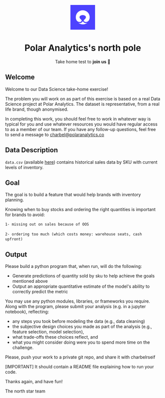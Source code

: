 <p align="center"><a href="https://github.com/polar-analytics/north-pole" target="blank"><img src="https://github.com/polar-analytics/north-pole/blob/main/Logo%20White.png?raw=true" width="80" alt="Polar Analytics logo" /></a></p>
<h1 align="center">Polar Analytics's north pole </h1>
<p align="center">Take home test to <b>join us</b> 💜</p>

## Welcome

Welcome to our Data Science take-home exercise!

The problem you will work on as part of this exercise is based on a real Data Science project at Polar Analytics. The dataset is representative, from a real life brand, though anonymised. 

In completing this work, you should feel free to work in whatever way is typical for you and use whatever resources you would have regular access to as a member of our team. If you have any follow-up questions, feel free to send a message to charbel@polaranalytics.co

## Data Description
`data.csv` (available [here](https://drive.google.com/file/d/1ZQ8Kj30A_heysk1NJlNLsFYJjkB7POQ0/view?usp=drive_link)) contains historical sales data by SKU with current levels of inventory. 
 
## Goal
The goal is to build a feature that would help brands with inventory planning.

Knowing when to buy stocks and ordering the right quantities is important for brands to avoid:
   
    1- missing out on sales because of OOS
    
    2- ordering too much (which costs money: warehouse seats, cash upfront)
    
## Output

Please build a python program that, when run, will do the following:

* Generate predictions of quantity sold by sku to help achieve the goals mentioned above
* Output an appropriate quantitative estimate of the model's ability to correctly predict the metric

You may use any python modules, libraries, or frameworks you require.
Along with the program, please submit your analysis (e.g. in a jupyter notebook), reflecting:
* any steps you took before modeling the data (e.g., data cleaning)
* the subjective design choices you made as part of the analysis (e.g., feature selection, model selection),
* what trade-offs these choices reflect, and
* what you might consider doing were you to spend more time on the challenge.

Please, push your work to a private git repo, and share it with charbelrseif

[IMPORTANT] It should contain a README file explaining how to run your code.

Thanks again, and have fun!

The north star team
